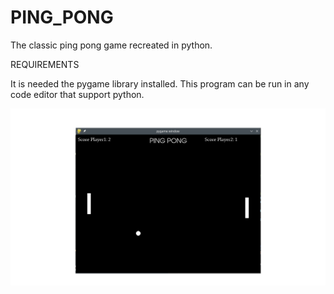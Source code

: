 # PING_PONG
The classic  ping pong  game  recreated  in python.

REQUIREMENTS

It is needed  the pygame library installed.
This program can be run in any code editor that support python.

![](https://github.com/abate2/PING_PONG/blob/main/ping_pong1.png)
